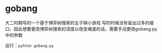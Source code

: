 # gobang
大二时期写的一个基于博弈树搜索的五子棋小游戏
写的时候没有留出过多的接口，因此想要更改博弈树搜索的深度以改变难度的话，需要手动更改gobang.py中的参数

运行：`pyhton gobang.py`
